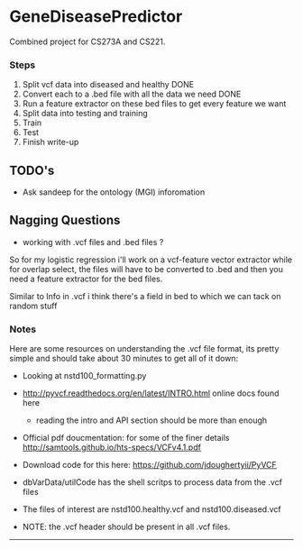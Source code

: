 GeneDiseasePredictor
====================

Combined project for CS273A and CS221. 

### Steps

1. Split vcf data into diseased and healthy DONE
2. Convert each to a .bed file with all the data we need DONE
3. Run a feature extractor on these bed files to get every feature we want
4. Split data into testing and training
5. Train
6. Test
7. Finish write-up

## TODO's 

* Ask sandeep for the ontology (MGI) inforomation

## Nagging Questions 

* working with .vcf files and .bed files ? 

So for my logistic regression i'll work on a vcf-feature vector extractor while for overlap select, the files will have to be converted to .bed 
and then you need a feature extractor for the bed files. 

Similar to Info in .vcf i think there's a field in bed to which we can tack on random stuff

### Notes

Here are some resources on understanding the .vcf file format, its pretty simple and should take about 30 minutes to get all of it down: 

* Looking at nstd100_formatting.py
* http://pyvcf.readthedocs.org/en/latest/INTRO.html online docs found here 
  * reading the intro and API section should be more than enough 
* Official pdf doucmentation: for some of the finer details http://samtools.github.io/hts-specs/VCFv4.1.pdf
* Download code for this here: https://github.com/jdoughertyii/PyVCF

* dbVarData/utilCode has the shell scritps to process data from the .vcf files
* The files of interest are nstd100.healthy.vcf and nstd100.diseased.vcf
* NOTE: the .vcf header should be present in all .vcf files. 

--------------------------------